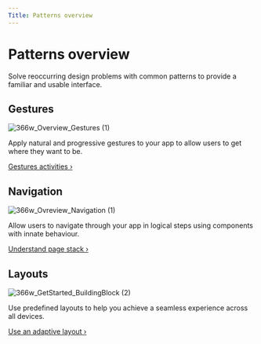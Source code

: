 ```yaml
---
Title: Patterns overview
---
```


# Patterns overview


Solve reoccurring design problems with common patterns to provide a familiar and usable interface.


## Gestures
![366w_Overview_Gestures (1)](https://assets.ubuntu.com/v1/eab8c5a2-366w_Overview_Gestures-1.png)


Apply natural and progressive gestures to your app to allow users to get where they want to be.


[Gestures activities &rsaquo;](gestures.md)


## Navigation
![366w_Ovreview_Navigation (1)](https://assets.ubuntu.com/v1/801c7daa-366w_Ovreview_Navigation-1.png)


Allow users to navigate through your app in logical steps using components with innate behaviour.


[Understand page stack &rsaquo;](navigation.md)


## Layouts
![366w_GetStarted_BuildingBlock (2)](https://assets.ubuntu.com/v1/33684f26-366w_GetStarted_BuildingBlock-2.png)


Use predefined layouts to help you achieve a seamless experience across all devices.


[Use an adaptive layout &rsaquo;](layouts.md)
